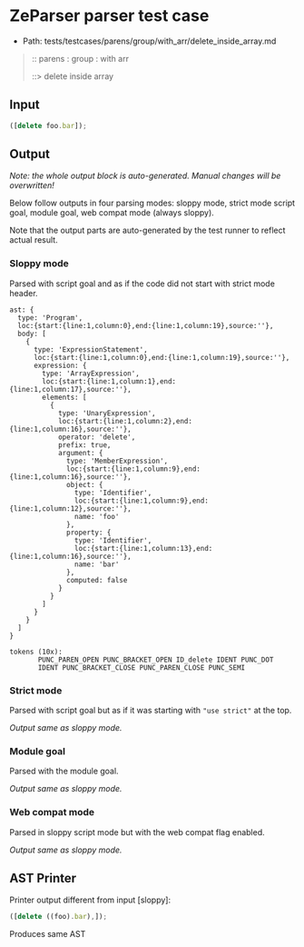 # ZeParser parser test case

- Path: tests/testcases/parens/group/with_arr/delete_inside_array.md

> :: parens : group : with arr
>
> ::> delete inside array

## Input

`````js
([delete foo.bar]);
`````

## Output

_Note: the whole output block is auto-generated. Manual changes will be overwritten!_

Below follow outputs in four parsing modes: sloppy mode, strict mode script goal, module goal, web compat mode (always sloppy).

Note that the output parts are auto-generated by the test runner to reflect actual result.

### Sloppy mode

Parsed with script goal and as if the code did not start with strict mode header.

`````
ast: {
  type: 'Program',
  loc:{start:{line:1,column:0},end:{line:1,column:19},source:''},
  body: [
    {
      type: 'ExpressionStatement',
      loc:{start:{line:1,column:0},end:{line:1,column:19},source:''},
      expression: {
        type: 'ArrayExpression',
        loc:{start:{line:1,column:1},end:{line:1,column:17},source:''},
        elements: [
          {
            type: 'UnaryExpression',
            loc:{start:{line:1,column:2},end:{line:1,column:16},source:''},
            operator: 'delete',
            prefix: true,
            argument: {
              type: 'MemberExpression',
              loc:{start:{line:1,column:9},end:{line:1,column:16},source:''},
              object: {
                type: 'Identifier',
                loc:{start:{line:1,column:9},end:{line:1,column:12},source:''},
                name: 'foo'
              },
              property: {
                type: 'Identifier',
                loc:{start:{line:1,column:13},end:{line:1,column:16},source:''},
                name: 'bar'
              },
              computed: false
            }
          }
        ]
      }
    }
  ]
}

tokens (10x):
       PUNC_PAREN_OPEN PUNC_BRACKET_OPEN ID_delete IDENT PUNC_DOT
       IDENT PUNC_BRACKET_CLOSE PUNC_PAREN_CLOSE PUNC_SEMI
`````

### Strict mode

Parsed with script goal but as if it was starting with `"use strict"` at the top.

_Output same as sloppy mode._

### Module goal

Parsed with the module goal.

_Output same as sloppy mode._

### Web compat mode

Parsed in sloppy script mode but with the web compat flag enabled.

_Output same as sloppy mode._

## AST Printer

Printer output different from input [sloppy]:

````js
([delete ((foo).bar),]);
````

Produces same AST
